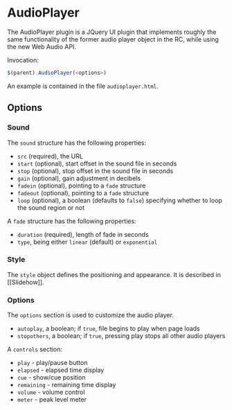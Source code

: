 # AudioPlayer

The AudioPlayer plugin is a JQuery UI plugin that implements roughly the same functionality of the 
former audio player object in the RC, while using the new Web Audio API.

Invocation:

```javascript
$(parent).AudioPlayer(<options>)
```

An example is contained in the file `audioplayer.html`.

## Options
 
### Sound
 
The `sound`  structure has the following properties:

- `src` (required), the URL
- `start` (optional), start offset in the sound file in seconds
- `stop` (optional), stop offset in the sound file in seconds
- `gain` (optional), gain adjustment in decibels
- `fadein` (optional), pointing to a `fade` structure
- `fadeout` (optional), pointing to a `fade` structure
- `loop` (optional), a boolean (defaults to `false`) specifying whether to loop the sound region or not

A `fade` structure has the following properties:

- `duration` (required), length of fade in seconds
- `type`, being either `linear` (default) or `exponential`

### Style

The `style` object defines the positioning and appearance. It is described in [[Slidehow]].

### Options

The `options` section is used to customize the audio player.

- `autoplay`, a boolean; if `true`, file begins to play when page loads
- `stopothers`, a boolean; if `true`, pressing play stops all other audio players

A `controls` section:

- `play` - play/pause button
- `elapsed` - elapsed time display
- `cue` - show/cue position
- `remaining` - remaining time display
- `volume` - volume control
- `meter` - peak level meter
